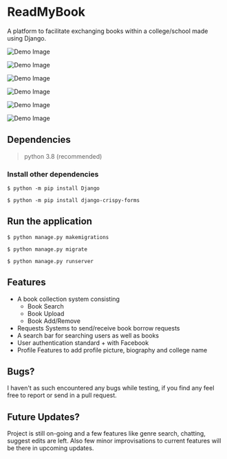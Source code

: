 # ReadMyBook 
A platform to facilitate exchanging books within a college/school made using Django.

![Demo Image](https://i.imgur.com/pWAvXZj.jpg)

![Demo Image](https://i.imgur.com/ayhfZkV.jpg)

![Demo Image](https://i.imgur.com/rETYVKB.jpg)

![Demo Image](https://i.imgur.com/bouFcox.jpg)

![Demo Image](https://i.imgur.com/AtQtsFj.jpg)

![Demo Image](https://i.imgur.com/SJ92ds8.jpg)

## Dependencies

> python 3.8  (recommended)

### Install other dependencies

```console
$ python -m pip install Django
```

```console
$ python -m pip install django-crispy-forms
```


## Run the application

```console
$ python manage.py makemigrations 
```

```console
$ python manage.py migrate 
```

```console
$ python manage.py runserver 
```

## Features
* A book collection system consisting 
  * Book Search
  * Book Upload
  * Book Add/Remove
* Requests Systems to send/receive book borrow requests
* A search bar for searching users as well as books
* User authentication standard + with Facebook
* Profile Features to add profile picture, biography and college name

## Bugs?
I haven't as such encountered any bugs while testing, if you find any feel free to report or send in a pull request.

## Future Updates?
Project is still on-going and a few features like genre search, chatting, suggest edits are left. Also few minor improvisations to current
features will be there in upcoming updates.
